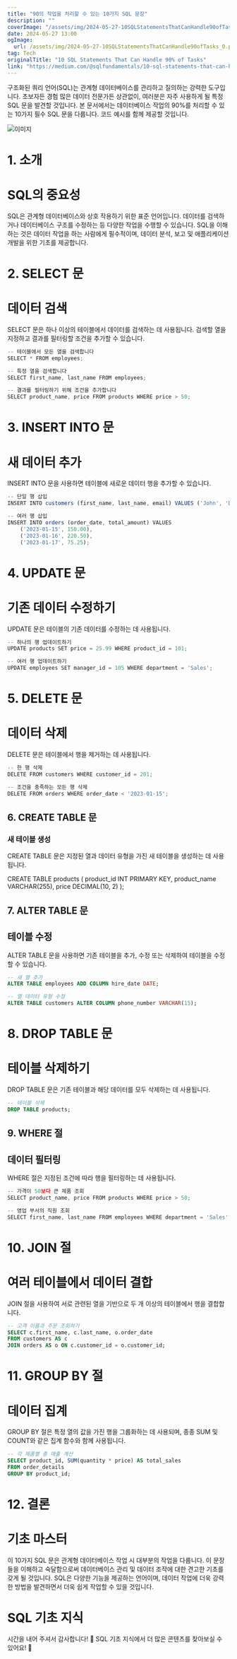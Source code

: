 ```yaml
---
title: "90의 작업을 처리할 수 있는 10가지 SQL 문장"
description: ""
coverImage: "/assets/img/2024-05-27-10SQLStatementsThatCanHandle90ofTasks_0.png"
date: 2024-05-27 13:00
ogImage:
  url: /assets/img/2024-05-27-10SQLStatementsThatCanHandle90ofTasks_0.png
tag: Tech
originalTitle: "10 SQL Statements That Can Handle 90% of Tasks"
link: "https://medium.com/@sqlfundamentals/10-sql-statements-that-can-handle-90-of-tasks-aa77c99120ae"
---
```


구조화된 쿼리 언어(SQL)는 관계형 데이터베이스를 관리하고 질의하는 강력한 도구입니다. 초보자든 경험 많은 데이터 전문가든 상관없이, 여러분은 자주 사용하게 될 특정 SQL 문을 발견할 것입니다. 본 문서에서는 데이터베이스 작업의 90%를 처리할 수 있는 10가지 필수 SQL 문을 다룹니다. 코드 예시를 함께 제공할 것입니다.

![이미지](/assets/img/2024-05-27-10SQLStatementsThatCanHandle90ofTasks_0.png)

# 1. 소개

# SQL의 중요성

<div class="content-ad"></div>

SQL은 관계형 데이터베이스와 상호 작용하기 위한 표준 언어입니다. 데이터를 검색하거나 데이터베이스 구조를 수정하는 등 다양한 작업을 수행할 수 있습니다. SQL을 이해하는 것은 데이터 작업을 하는 사람에게 필수적이며, 데이터 분석, 보고 및 애플리케이션 개발을 위한 기초를 제공합니다.

# 2. SELECT 문

# 데이터 검색

SELECT 문은 하나 이상의 테이블에서 데이터를 검색하는 데 사용됩니다. 검색할 열을 지정하고 결과를 필터링할 조건을 추가할 수 있습니다.

<div class="content-ad"></div>

```js
-- 테이블에서 모든 열을 검색합니다
SELECT * FROM employees;

-- 특정 열을 검색합니다
SELECT first_name, last_name FROM employees;

-- 결과를 필터링하기 위해 조건을 추가합니다
SELECT product_name, price FROM products WHERE price > 50;
```

# 3. INSERT INTO 문

# 새 데이터 추가

INSERT INTO 문을 사용하면 테이블에 새로운 데이터 행을 추가할 수 있습니다.

<div class="content-ad"></div>

```js
-- 단일 행 삽입
INSERT INTO customers (first_name, last_name, email) VALUES ('John', 'Doe', 'john@example.com');

-- 여러 행 삽입
INSERT INTO orders (order_date, total_amount) VALUES
    ('2023-01-15', 150.00),
    ('2023-01-16', 220.50),
    ('2023-01-17', 75.25);
```

# 4. UPDATE 문

# 기존 데이터 수정하기

UPDATE 문은 테이블의 기존 데이터를 수정하는 데 사용됩니다.

<div class="content-ad"></div>

```js
-- 하나의 행 업데이트하기
UPDATE products SET price = 25.99 WHERE product_id = 101;

-- 여러 행 업데이트하기
UPDATE employees SET manager_id = 105 WHERE department = 'Sales';
```

# 5. DELETE 문

# 데이터 삭제

DELETE 문은 테이블에서 행을 제거하는 데 사용됩니다.

<div class="content-ad"></div>

```js
-- 한 행 삭제
DELETE FROM customers WHERE customer_id = 201;

-- 조건을 충족하는 모든 행 삭제
DELETE FROM orders WHERE order_date < '2023-01-15';
```

## 6. CREATE TABLE 문

### 새 테이블 생성

CREATE TABLE 문은 지정된 열과 데이터 유형을 가진 새 테이블을 생성하는 데 사용됩니다.

<div class="content-ad"></div>


CREATE TABLE products (
    product_id INT PRIMARY KEY,
    product_name VARCHAR(255),
    price DECIMAL(10, 2)
);


## 7. ALTER TABLE 문

## 테이블 수정

ALTER TABLE 문을 사용하면 기존 테이블을 추가, 수정 또는 삭제하여 테이블을 수정할 수 있습니다.



<div class="content-ad"></div>

```sql
-- 새 열 추가
ALTER TABLE employees ADD COLUMN hire_date DATE;

-- 열 데이터 유형 수정
ALTER TABLE customers ALTER COLUMN phone_number VARCHAR(15);
```

# 8. DROP TABLE 문

# 테이블 삭제하기

DROP TABLE 문은 기존 테이블과 해당 데이터를 모두 삭제하는 데 사용됩니다.

<div class="content-ad"></div>

```sql
-- 테이블 삭제
DROP TABLE products;
```

## 9. WHERE 절

## 데이터 필터링

WHERE 절은 지정된 조건에 따라 행을 필터링하는 데 사용됩니다.

<div class="content-ad"></div>

```js
-- 가격이 50보다 큰 제품 조회
SELECT product_name, price FROM products WHERE price > 50;

-- 영업 부서의 직원 조회
SELECT first_name, last_name FROM employees WHERE department = 'Sales';
```

# 10. JOIN 절

# 여러 테이블에서 데이터 결합

JOIN 절을 사용하여 서로 관련된 열을 기반으로 두 개 이상의 테이블에서 행을 결합합니다.

<div class="content-ad"></div>

```sql
-- 고객 이름과 주문 조회하기
SELECT c.first_name, c.last_name, o.order_date
FROM customers AS c
JOIN orders AS o ON c.customer_id = o.customer_id;
```

# 11. GROUP BY 절

# 데이터 집계

GROUP BY 절은 특정 열의 값을 가진 행을 그룹화하는 데 사용되며, 종종 SUM 및 COUNT와 같은 집계 함수와 함께 사용됩니다.

<div class="content-ad"></div>

```sql
-- 각 제품별 총 매출 계산
SELECT product_id, SUM(quantity * price) AS total_sales
FROM order_details
GROUP BY product_id;
```

# 12. 결론

# 기초 마스터

이 10가지 SQL 문은 관계형 데이터베이스 작업 시 대부분의 작업을 다룹니다. 이 문장들을 이해하고 숙달함으로써 데이터베이스 관리 및 데이터 조작에 대한 견고한 기초를 갖게 될 것입니다. SQL은 다양한 기능을 제공하는 언어이며, 데이터 작업에 더욱 강력한 방법을 발견하면서 더욱 쉽게 작업할 수 있을 것입니다.

<div class="content-ad"></div>

# SQL 기초 지식

시간을 내어 주셔서 감사합니다! 🚀
SQL 기초 지식에서 더 많은 콘텐츠를 찾아보실 수 있어요! 💫
